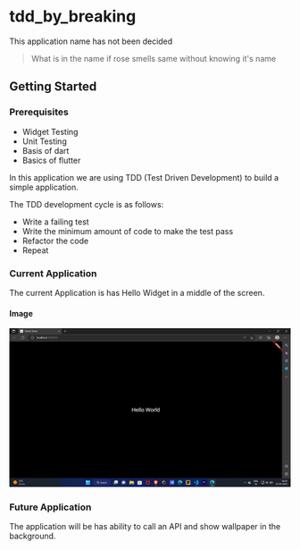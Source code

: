 # tdd_by_breaking
This application name has not been decided

> What is in the name if rose smells same without knowing it's name 

## Getting Started

### Prerequisites

- Widget Testing 
- Unit Testing
- Basis of dart
- Basics of flutter

In this application we are using TDD (Test Driven Development) to build a simple application. 

The TDD development cycle is as follows:

- Write a failing test
- Write the minimum amount of code to make the test pass
- Refactor the code
- Repeat

### Current Application

The current Application is has Hello Widget in a middle of the screen.

#### Image
![My Image](https://github.com/DeepeshKalura/breakWithTDD/blob/main/Screenshot%20(29).png)



### Future Application

The application will  be has ability to call an API and show wallpaper in the background.



